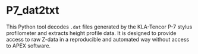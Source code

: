 # P7_dat2txt
This Python tool decodes `.dat` files generated by the KLA-Tencor P-7 stylus profilometer and extracts height profile data. It is designed to provide access to raw Z-data in a reproducible and automated way without access to APEX software.
